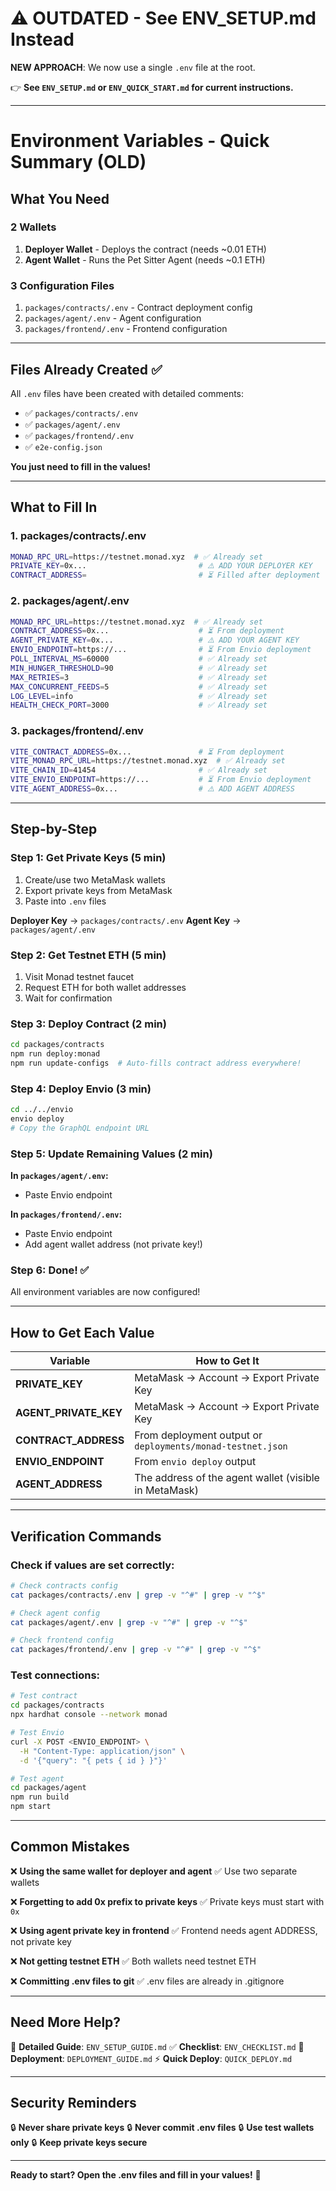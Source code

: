 # ⚠️ OUTDATED - See ENV_SETUP.md Instead

**NEW APPROACH**: We now use a single `.env` file at the root.

👉 **See `ENV_SETUP.md` or `ENV_QUICK_START.md` for current instructions.**

---

# Environment Variables - Quick Summary (OLD)

## What You Need

### 2 Wallets
1. **Deployer Wallet** - Deploys the contract (needs ~0.01 ETH)
2. **Agent Wallet** - Runs the Pet Sitter Agent (needs ~0.1 ETH)

### 3 Configuration Files
1. `packages/contracts/.env` - Contract deployment config
2. `packages/agent/.env` - Agent configuration
3. `packages/frontend/.env` - Frontend configuration

---

## Files Already Created ✅

All `.env` files have been created with detailed comments:
- ✅ `packages/contracts/.env`
- ✅ `packages/agent/.env`
- ✅ `packages/frontend/.env`
- ✅ `e2e-config.json`

**You just need to fill in the values!**

---

## What to Fill In

### 1. packages/contracts/.env

```bash
MONAD_RPC_URL=https://testnet.monad.xyz  # ✅ Already set
PRIVATE_KEY=0x...                         # ⚠️ ADD YOUR DEPLOYER KEY
CONTRACT_ADDRESS=                         # ⏳ Filled after deployment
```

### 2. packages/agent/.env

```bash
MONAD_RPC_URL=https://testnet.monad.xyz  # ✅ Already set
CONTRACT_ADDRESS=0x...                    # ⏳ From deployment
AGENT_PRIVATE_KEY=0x...                   # ⚠️ ADD YOUR AGENT KEY
ENVIO_ENDPOINT=https://...                # ⏳ From Envio deployment
POLL_INTERVAL_MS=60000                    # ✅ Already set
MIN_HUNGER_THRESHOLD=90                   # ✅ Already set
MAX_RETRIES=3                             # ✅ Already set
MAX_CONCURRENT_FEEDS=5                    # ✅ Already set
LOG_LEVEL=info                            # ✅ Already set
HEALTH_CHECK_PORT=3000                    # ✅ Already set
```

### 3. packages/frontend/.env

```bash
VITE_CONTRACT_ADDRESS=0x...               # ⏳ From deployment
VITE_MONAD_RPC_URL=https://testnet.monad.xyz  # ✅ Already set
VITE_CHAIN_ID=41454                       # ✅ Already set
VITE_ENVIO_ENDPOINT=https://...           # ⏳ From Envio deployment
VITE_AGENT_ADDRESS=0x...                  # ⚠️ ADD AGENT ADDRESS
```

---

## Step-by-Step

### Step 1: Get Private Keys (5 min)

1. Create/use two MetaMask wallets
2. Export private keys from MetaMask
3. Paste into `.env` files

**Deployer Key** → `packages/contracts/.env`
**Agent Key** → `packages/agent/.env`

### Step 2: Get Testnet ETH (5 min)

1. Visit Monad testnet faucet
2. Request ETH for both wallet addresses
3. Wait for confirmation

### Step 3: Deploy Contract (2 min)

```bash
cd packages/contracts
npm run deploy:monad
npm run update-configs  # Auto-fills contract address everywhere!
```

### Step 4: Deploy Envio (3 min)

```bash
cd ../../envio
envio deploy
# Copy the GraphQL endpoint URL
```

### Step 5: Update Remaining Values (2 min)

**In `packages/agent/.env`:**
- Paste Envio endpoint

**In `packages/frontend/.env`:**
- Paste Envio endpoint
- Add agent wallet address (not private key!)

### Step 6: Done! ✅

All environment variables are now configured!

---

## How to Get Each Value

| Variable | How to Get It |
|----------|---------------|
| **PRIVATE_KEY** | MetaMask → Account → Export Private Key |
| **AGENT_PRIVATE_KEY** | MetaMask → Account → Export Private Key |
| **CONTRACT_ADDRESS** | From deployment output or `deployments/monad-testnet.json` |
| **ENVIO_ENDPOINT** | From `envio deploy` output |
| **AGENT_ADDRESS** | The address of the agent wallet (visible in MetaMask) |

---

## Verification Commands

### Check if values are set correctly:

```bash
# Check contracts config
cat packages/contracts/.env | grep -v "^#" | grep -v "^$"

# Check agent config
cat packages/agent/.env | grep -v "^#" | grep -v "^$"

# Check frontend config
cat packages/frontend/.env | grep -v "^#" | grep -v "^$"
```

### Test connections:

```bash
# Test contract
cd packages/contracts
npx hardhat console --network monad

# Test Envio
curl -X POST <ENVIO_ENDPOINT> \
  -H "Content-Type: application/json" \
  -d '{"query": "{ pets { id } }"}'

# Test agent
cd packages/agent
npm run build
npm start
```

---

## Common Mistakes

❌ **Using the same wallet for deployer and agent**
✅ Use two separate wallets

❌ **Forgetting to add 0x prefix to private keys**
✅ Private keys must start with `0x`

❌ **Using agent private key in frontend**
✅ Frontend needs agent ADDRESS, not private key

❌ **Not getting testnet ETH**
✅ Both wallets need testnet ETH

❌ **Committing .env files to git**
✅ .env files are already in .gitignore

---

## Need More Help?

📖 **Detailed Guide**: `ENV_SETUP_GUIDE.md`
✅ **Checklist**: `ENV_CHECKLIST.md`
🚀 **Deployment**: `DEPLOYMENT_GUIDE.md`
⚡ **Quick Deploy**: `QUICK_DEPLOY.md`

---

## Security Reminders

🔒 **Never share private keys**
🔒 **Never commit .env files**
🔒 **Use test wallets only**
🔒 **Keep private keys secure**

---

**Ready to start? Open the .env files and fill in your values!** 🎉
